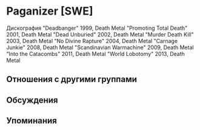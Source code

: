 # Paganizer [SWE]

Дискография
"Deadbanger" 1999, Death Metal
"Promoting Total Death" 2001, Death Metal
"Dead Unburied" 2002, Death Metal
"Murder Death Kill" 2003, Death Metal
"No Divine Rapture" 2004, Death Metal
"Carnage Junkie" 2008, Death Metal
"Scandinavian Warmachine" 2009, Death Metal
"Into the Catacombs" 2011, Death Metal
"World Lobotomy" 2013, Death Metal

## Отношения с другими группами


## Обсуждения


## Упоминания

